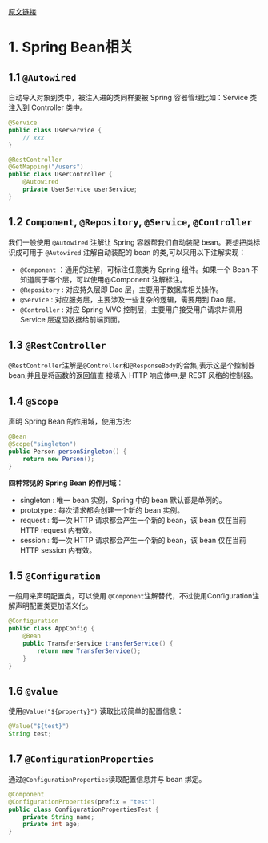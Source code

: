 [原文链接 ](https://juejin.cn/post/6844904136492711950?searchId=20250218102211153475206B5DBBD5511C)
# 1. Spring Bean相关
## 1.1 `@Autowired`
自动导入对象到类中，被注入进的类同样要被 Spring 容器管理比如：Service 类注入到 Controller 类中。
```java
@Service
public class UserService {
    // xxx
}

@RestController
@GetMapping("/users")
public class UserController {
    @Autowired
    private UserService userService;
}
```

## 1.2 `Component`, `@Repository`, `@Service`, `@Controller`
我们一般使用 `@Autowired` 注解让 Spring 容器帮我们自动装配 bean。要想把类标识成可用于 `@Autowired` 注解自动装配的 bean 的类,可以采用以下注解实现：  
- `@Component` ：通用的注解，可标注任意类为 Spring 组件。如果一个 Bean 不知道属于哪个层，可以使用@Component 注解标注。  
- `@Repository` : 对应持久层即 Dao 层，主要用于数据库相关操作。  
- `@Service` : 对应服务层，主要涉及一些复杂的逻辑，需要用到 Dao 层。  
- `@Controller` : 对应 Spring MVC 控制层，主要用户接受用户请求并调用 Service 层返回数据给前端页面。  

## 1.3 `@RestController`
`@RestController`注解是`@Controller`和`@ResponseBody`的合集,表示这是个控制器 bean,并且是将函数的返回值直 接填入 HTTP 响应体中,是 REST 风格的控制器。
## 1.4 `@Scope`
声明 Spring Bean 的作用域，使用方法:
```java
@Bean
@Scope("singleton")
public Person personSingleton() {
    return new Person();
}
```
**四种常见的 Spring Bean 的作用域**：

- singleton : 唯一 bean 实例，Spring 中的 bean 默认都是单例的。
- prototype : 每次请求都会创建一个新的 bean 实例。
- request : 每一次 HTTP 请求都会产生一个新的 bean，该 bean 仅在当前 HTTP request 内有效。
- session : 每一次 HTTP 请求都会产生一个新的 bean，该 bean 仅在当前 HTTP session 内有效。
## 1.5 `@Configuration`
一般用来声明配置类，可以使用 `@Component`注解替代，不过使用Configuration注解声明配置类更加语义化。
```java
@Configuration
public class AppConfig {
    @Bean        
    public TransferService transferService() {
        return new TransferService();
    }
}
```
## 1.6 `@value`
使用`@Value("${property}")`  读取比较简单的配置信息：  
```java
@Value("${test}")
String test;
```
## 1.7 `@ConfigurationProperties`
通过`@ConfigurationProperties`读取配置信息并与 bean 绑定。
```java
@Component
@ConfigurationProperties(prefix = "test")
public class ConfigurationPropertiesTest {
    private String name;
    private int age;
}
```
